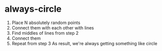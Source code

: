 # always-circle
1) Place N absolutely random points
2) Connect them with each other with lines
3) Find middles of lines from step 2
4) Connect them
5) Repeat from step 3
As result, we're always getting something like circle
